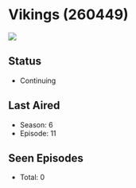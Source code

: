 # Vikings (260449)

<img src="https://dg31sz3gwrwan.cloudfront.net/poster/260449/948056-0-optimized.jpg" />

## Status
* Continuing
## Last Aired
* Season: 6
* Episode: 11
## Seen Episodes
* Total: 0
